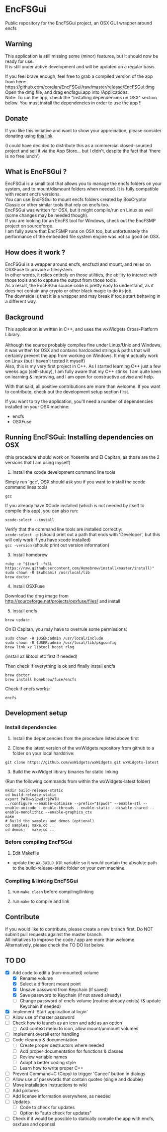 # EncFSGui

Public repository for the EncFSGui project, an OSX GUI wrapper around encfs

## Warning 
This application is still missing some (minor) features, but it should now be ready for use.<br>
It is still under active development and will be updated on a regular basis.<br>


If you feel brave enough, feel free to grab a compiled version of the app from here: https://github.com/corelan/EncFSGui/raw/master/release/EncFSGui.dmg<br>
Open the dmg file, and drag encfsgui.app into /Applications.<br>
Note: To run the app, check the "Installing dependencies on OSX" section below.  You must install the dependencies in order to use the app !!<br>


## Donate
If you like this initiative and want to show your appreciation, please consider donating using [this link](https://www.paypal.com/cgi-bin/webscr?cmd=_donations&bn=EncFSGui&business=peter.ve@corelan.be&currency_code=EUR&item_name=Support%20EncFSGui%20Project)<br>

(I could have decided to distribute this as a commercial closed-sourced project and sell it via the App Store... but I didn't, despite the fact that 'there is no free lunch')<br>


## What is EncFSGui ?
EncFSGui is a small tool that allows you to manage the encfs folders on your system, and to mount/dismount folders when needed. It is fully compatible with recent encfs versions.<br>
You can use EncFSGui to mount encfs folders created by BoxCryptor Classic or other similar tools that rely on encfs too.<br> 
EncFSGui was written for OSX, but it might compile/run on Linux as well (some changes may be needed though).<br>
If you are looking for an EncFS tool for Windows, check out the EncFSMP project on sourceforge.<br>
I am fully aware that EncFSMP runs on OSX too, but unfortunately the performance of the embedded file system engine was not so good on OSX.<br>


## How does it work ?
EncFSGui is a wrapper around encfs, encfsctl and mount, and relies on OSXFuse to provide a filesystem.<br>
In other words, it relies entirely on those utilities, the ability to interact with those tools and to capture the output from those tools.<br>
As a result, the EncFSGui source code is pretty easy to understand, as it does not contain any crypto or other black magic to do its job.<br>
The downside is that it is a wrapper and may break if tools start behaving in a different way.<br>

## Background
This application is written in C++, and uses the wxWidgets Cross-Platform Library.<br>  
Although the source probably compiles fine under Linux/Unix and Windows, it was written for OSX and contains hardcoded strings & paths that will certainly prevent the app from working on Windows.  It might actually work on Linux (but I haven't tested it myself)<br>
Also, this is my very first project in C++.  As I started learning C++ just a few weeks ago (self-study), I am fully aware that my C++ stinks. I am quite keen on learning & improving, and I am open for constructive advise and help.<br>

With that said, all positive contributions are more than welcome. If you want to contribute, check out the development setup section first.<br>

If you want to try the application, you'll need a number of dependencies installed on your OSX machine:
- encfs
- OSXFuse


## Running EncFSGui: Installing dependencies on OSX

(this procedure should work on Yosemite and El Capitan, as those are the 2 versions that I am using myself) 


1. Install the xcode development command line tools

  Simply run 'gcc', OSX should ask you if you want to install the xcode command lines tools

  ```
  gcc
  ```

  If you already have XCode installed (which is not needed by itself to compile this app), you can also run:

  ```
  xcode-select --install
  ```

  Verify that the command line tools are installed correctly:<br>
  `xcode-select -p` 	(should print out a path that ends with 'Developer', but this will only work if you have xcode installed)<br>
  `gcc -version`		(should print out version information)<br>


3. Install homebrew

  ```
  ruby -e "$(curl -fsSL https://raw.githubusercontent.com/Homebrew/install/master/install)"
  sudo chown -R $(whoami) /usr/local/lib
  brew doctor
  ```

4. Install OSXFuse

  Download the dmg image from http://sourceforge.net/projects/osxfuse/files/ and install


5. Install encfs

  ```
  brew update
  ```

  On El Capitan, you may have to overrule some permissions:

  ```
  sudo chown -R $USER:admin /usr/local/include
  sudo chown -R $USER:admin /usr/local/lib/pkgconfig
  brew link xz libtool boost rlog
  ```
  (install xz libtool etc first if needed)

  Then check if everything is ok and finally install encfs

  ```
  brew doctor
  brew install homebrew/fuse/encfs
  ```

  Check if encfs works:
  ```
  encfs
  ```


## Development setup

### Install dependencies

1. Install the depencencies from the procedure listed above first

2. Clone the latest version of the wxWidgets repository from github to a folder on your local harddrive:

  ```
  git clone https://github.com/wxWidgets/wxWidgets.git wxWidgets-latest
  ```

3. Build the wxWidget library binaries for static linking  

  (Run the following commands from within the wxWidgets-latest folder)

  ```
  mkdir build-release-static
  cd build-release-static
  export PATH=$(pwd):$PATH
  ../configure --enable-optimise --prefix="$(pwd)" --enable-stl --enable-unicode --enable-threads --enable-static --disable-shared --enable-monolithic --enable-graphics_ctx
  make
  # Build the samples and demos (optional)
  cd samples; make;cd ..
  cd demos;   make;cd ..
  ```


### Before compiling EncFSGui

1. Edit Makefile

  - update the `WX_BUILD_DIR` variable so it would contain the absolute path to the build-release-static folder on your own machine.


### Compiling & linking EncFSGui

1. run `make clean` before compiling/linking

2. run `make` to compile and link


## Contribute

If you would like to contribute, please create a new branch first.  Do NOT submit pull requests against the master branch.<br>
All initiatives to improve the code / app are more than welcome.  Alternatively, please check the TO DO list below.


## TO DO

  - [X] Add code to edit a (non-mounted) volume
    - [X] Rename volume
    - [X] Select a different mount point
    - [X] Unsave password from Keychain (if saved)
    - [X] Save password to Keychain (if not saved already)
    - [ ] Change password of encfs volume (routine already exists) (& update Keychain if needed)
  - [X] Implement 'Start application at login'
  - [ ] Allow use of master password
  - [ ] Check how to launch as an icon and add as an option
    - [ ] Add context menu to icon, allow mount/unmount volumes
  - [ ] Implement overall error handling
  - [ ] Code cleanup & documentation
    - [ ] Create proper destructors where needed
    - [ ] Add proper documentation for functions & classes
    - [ ] Review variable names
    - [ ] Adopt a better coding style
    - [ ] Learn how to write proper C++
  - [ ] Prevent Command+C (Copy) to trigger 'Cancel' button in dialogs
  - [ ] Allow use of passwords that contain quotes (single and double)
  - [ ] Move installation instructions to wiki
  - [ ] Add pictures
  - [ ] Add license information everywhere, as needed
  - [ ] Updates
    - [ ] Code to check for updates
    - [ ] Option to "auto check for updates"
  - [ ] Check if it would be possible to statically compile the app with encfs, osxfuse and openssl
